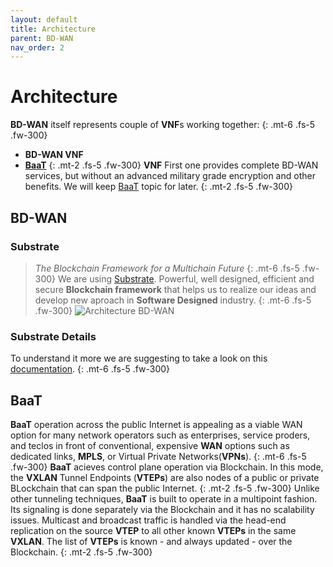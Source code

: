 ```yaml
---
layout: default
title: Architecture
parent: BD-WAN
nav_order: 2
---
```

# Architecture

**BD-WAN** itself represents couple of **VNF**s working together:
{: .mt-6 .fs-5 .fw-300}
- **BD-WAN VNF**
- [**BaaT**](https://bd-wan.github.io//docs/BaaT) 
{: .mt-2 .fs-5 .fw-300}
**VNF**
First one provides complete BD-WAN services, but without an advanced military grade encryption and other benefits. We will keep [BaaT](https://bd-wan.github.io//docs/BaaT) topic for later.
{: .mt-2 .fs-5 .fw-300}

## BD-WAN
### Substrate
> *The Blockchain Framework for a Multichain Future*
{: .mt-6 .fs-5 .fw-300}
We are using [Substrate](https://substrate.io/). Powerful, well designed, efficient and secure **Blockchain framework** that helps us to realize our ideas and develop new aproach in **Software Designed** industry.
{: .mt-6 .fs-5 .fw-300}
![Architecture BD-WAN](https://user-images.githubusercontent.com/107935539/176629484-a8e47726-711f-429f-81b6-cffabdf211bf.png)

### Substrate Details
To understand it more we are suggesting to take a look on this [documentation](https://docs.substrate.io/main-docs/fundamentals/transaction-types/).
{: .mt-6 .fs-5 .fw-300}

## BaaT
**BaaT** operation across the public Internet is appealing as a viable WAN option for many network operators such as enterprises, service proders, and teclos in front of conventional, expensive **WAN** options such as dedicated links, **MPLS**, or Virtual Private Networks(**VPNs**).
{: .mt-6 .fs-5 .fw-300}
**BaaT** acieves control  plane operation via Blockchain. In this mode, the **VXLAN** Tunnel Endpoints (**VTEPs**) are also nodes of a public or private BLockchain that can span the public Internet.
{: .mt-2 .fs-5 .fw-300}
Unlike other tunneling techniques, **BaaT** is built to operate in a multipoint fashion. Its signaling is done separately via the Blockchain and it has no scalability issues. Multicast and broadcast traffic is handled via the head-end replication on the source **VTEP** to all other known **VTEPs** in the same **VXLAN**. The list of **VTEPs** is known - and always updated - over the Blockchain.
{: .mt-2 .fs-5 .fw-300}

